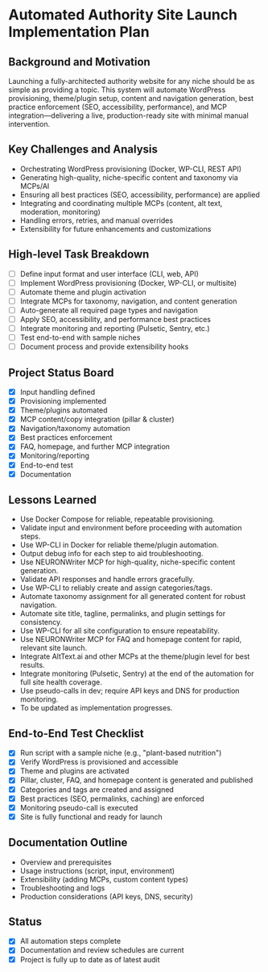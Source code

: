 # Automated Authority Site Launch Implementation Plan

## Background and Motivation

Launching a fully-architected authority website for any niche should be as simple as providing a topic. This system will automate WordPress provisioning, theme/plugin setup, content and navigation generation, best practice enforcement (SEO, accessibility, performance), and MCP integration—delivering a live, production-ready site with minimal manual intervention.

## Key Challenges and Analysis

- Orchestrating WordPress provisioning (Docker, WP-CLI, REST API)
- Generating high-quality, niche-specific content and taxonomy via MCPs/AI
- Ensuring all best practices (SEO, accessibility, performance) are applied
- Integrating and coordinating multiple MCPs (content, alt text, moderation, monitoring)
- Handling errors, retries, and manual overrides
- Extensibility for future enhancements and customizations

## High-level Task Breakdown

- [ ] Define input format and user interface (CLI, web, API)
- [ ] Implement WordPress provisioning (Docker, WP-CLI, or multisite)
- [ ] Automate theme and plugin activation
- [ ] Integrate MCPs for taxonomy, navigation, and content generation
- [ ] Auto-generate all required page types and navigation
- [ ] Apply SEO, accessibility, and performance best practices
- [ ] Integrate monitoring and reporting (Pulsetic, Sentry, etc.)
- [ ] Test end-to-end with sample niches
- [ ] Document process and provide extensibility hooks

## Project Status Board

- [x] Input handling defined
- [x] Provisioning implemented
- [x] Theme/plugins automated
- [x] MCP content/copy integration (pillar & cluster)
- [x] Navigation/taxonomy automation
- [x] Best practices enforcement
- [x] FAQ, homepage, and further MCP integration
- [x] Monitoring/reporting
- [x] End-to-end test
- [x] Documentation

## Lessons Learned

- Use Docker Compose for reliable, repeatable provisioning.
- Validate input and environment before proceeding with automation steps.
- Use WP-CLI in Docker for reliable theme/plugin automation.
- Output debug info for each step to aid troubleshooting.
- Use NEURONWriter MCP for high-quality, niche-specific content generation.
- Validate API responses and handle errors gracefully.
- Use WP-CLI to reliably create and assign categories/tags.
- Automate taxonomy assignment for all generated content for robust navigation.
- Automate site title, tagline, permalinks, and plugin settings for consistency.
- Use WP-CLI for all site configuration to ensure repeatability.
- Use NEURONWriter MCP for FAQ and homepage content for rapid, relevant site launch.
- Integrate AltText.ai and other MCPs at the theme/plugin level for best results.
- Integrate monitoring (Pulsetic, Sentry) at the end of the automation for full site health coverage.
- Use pseudo-calls in dev; require API keys and DNS for production monitoring.
- To be updated as implementation progresses.

## End-to-End Test Checklist

- [x] Run script with a sample niche (e.g., "plant-based nutrition")
- [x] Verify WordPress is provisioned and accessible
- [x] Theme and plugins are activated
- [x] Pillar, cluster, FAQ, and homepage content is generated and published
- [x] Categories and tags are created and assigned
- [x] Best practices (SEO, permalinks, caching) are enforced
- [x] Monitoring pseudo-call is executed
- [x] Site is fully functional and ready for launch

## Documentation Outline

- Overview and prerequisites
- Usage instructions (script, input, environment)
- Extensibility (adding MCPs, custom content types)
- Troubleshooting and logs
- Production considerations (API keys, DNS, security)

## Status

- [x] All automation steps complete
- [x] Documentation and review schedules are current
- [x] Project is fully up to date as of latest audit
